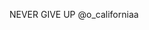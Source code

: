 NEVER GIVE UP
@o_californiaa
<!---
G182500/G182500 is a ✨ special ✨ repository because its `README.md` (this file) appears on your GitHub profile.
You can click the Preview link to take a look at your changes.
--->
